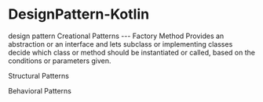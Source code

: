 # DesignPattern-Kotlin
design pattern 
Creational Patterns
--- Factory Method
    Provides an abstraction or an interface and lets subclass or implementing classes decide which class or method should be
    instantiated or called, based on the conditions or parameters given.
    
Structural Patterns

Behavioral Patterns
